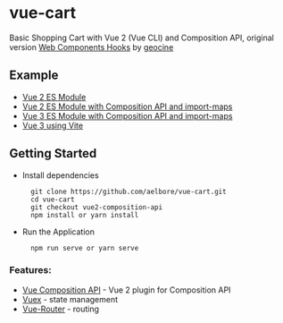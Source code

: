 # vue-cart
Basic Shopping Cart with Vue 2 (Vue CLI) and Composition API, original version [Web Components Hooks](https://github.com/geocine/web-components-hooks-demo) by [geocine](https://github.com/geocine)

Example
------------
* [Vue 2 ES Module](https://github.com/aelbore/vue-cart)
* [Vue 2 ES Module with Composition API and import-maps](https://github.com/aelbore/vue-cart/tree/vue2-esm-composition-api)
* [Vue 3 ES Module with Composition API and import-maps](https://github.com/aelbore/vue-cart/tree/vue3-composition-api)
* [Vue 3 using Vite](https://github.com/aelbore/vue-cart/tree/vue3-vite) 


Getting Started
------------
  * Install dependencies
    ```
      git clone https://github.com/aelbore/vue-cart.git
      cd vue-cart
      git checkout vue2-composition-api
      npm install or yarn install
    ```
  * Run the Application
    ```
      npm run serve or yarn serve
    ```

### Features:
* [Vue Composition API](https://github.com/vuejs/composition-api) - Vue 2 plugin for Composition API 
* [Vuex](https://vuex.vuejs.org/) - state management
* [Vue-Router](https://router.vuejs.org/) - routing
